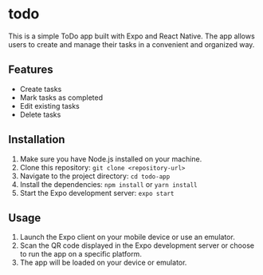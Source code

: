 # todo

This is a simple ToDo app built with Expo and React Native. The app allows users to create and manage their tasks in a convenient and organized way.

## Features

- Create tasks
- Mark tasks as completed
- Edit existing tasks
- Delete tasks

## Installation

1. Make sure you have Node.js installed on your machine.
2. Clone this repository: `git clone <repository-url>`
3. Navigate to the project directory: `cd todo-app`
4. Install the dependencies: `npm install` or `yarn install`
5. Start the Expo development server: `expo start`

## Usage

1. Launch the Expo client on your mobile device or use an emulator.
2. Scan the QR code displayed in the Expo development server or choose to run the app on a specific platform.
3. The app will be loaded on your device or emulator.
